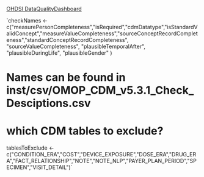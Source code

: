 [OHDSI DataQualityDashboard](https://github.com/OHDSI/DataQualityDashboard/)

`checkNames <- c("measurePersonCompleteness","isRequired","cdmDatatype","isStandardValidConcept","measureValueCompleteness","sourceConceptRecordCompleteness","standardConceptRecordCompleteness", "sourceValueCompleteness", "plausibleTemporalAfter", "plausibleDuringLife", "plausibleGender" ) 

# Names can be found in inst/csv/OMOP_CDM_v5.3.1_Check_Desciptions.csv
# which CDM tables to exclude? 

tablesToExclude <- c("CONDITION_ERA","COST","DEVICE_EXPOSURE","DOSE_ERA","DRUG_ERA","FACT_RELATIONSHIP","NOTE","NOTE_NLP","PAYER_PLAN_PERIOD","SPECIMEN","VISIT_DETAIL")`
